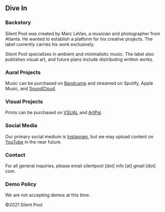 ## Dive In

### Backstory
Silent Pool was created by Marc LeVan, a musician and photographer from Atlanta. He wanted to establish a platform for his creative projects. The label currently carries his work exclusively.   

Silent Pool specializes in ambient and minimalistic music. The label also publishes visual art, and future plans include distributing written works.   
 
### Aural Projects
Music can be purchased on [Bandcamp](https://silentpool.bandcamp.com/music) and streamed on Spotify, Apple Music, and [SoundCloud](https://soundcloud.com/silentpoolrecords).  

### Visual Projects
Prints can be purchased on [VSUAL](https://www.vsual.co/shop/silent-pool) and [ArtPal](https://www.artpal.com/silentpool). 

### Social Media
Our primary social medium is [Instagram](https://www.instagram.com/silentpoolrecords/), but we may upload content on [YouTube](https://www.youtube.com/channel/UCbPh-fLeBOlBwV4hKPKE7sg/) in the near future. 

### Contact
For all general inquiries, please email silentpool [dot] info [at] gmail [dot] com.

### Demo Policy
We are not accepting demos at this time.


©2021 Silent Pool


